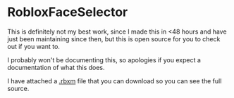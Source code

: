 # RobloxFaceSelector 

This is definitely not my best work, since I made this in <48 hours and have just been maintaining since then, but this is open source for you to check out if you want to.

I probably won't be documenting this, so apologies if you expect a documentation of what this does.


I have attached a [.rbxm](FaceSelector.rbxm) file that you can download so you can see the full source.
